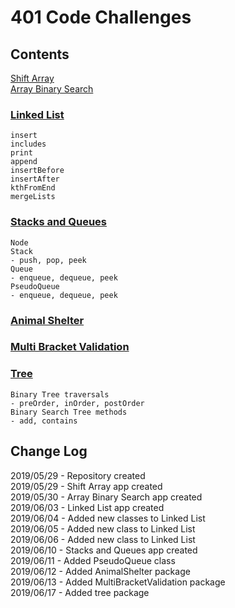 # 401 Code Challenges

## Contents
  [Shift Array](https://github.com/pettynan/data-structures-and-algorithms/blob/master/401-code-challenges/src/main/java/ArrayShift.java) <br/>
  [Array Binary Search](https://github.com/pettynan/data-structures-and-algorithms/blob/master/401-code-challenges/src/main/java/ArrayBinarySearch.java) <br/>
  ### [Linked List](https://github.com/pettynan/data-structures-and-algorithms/blob/master/401-code-challenges/src/main/java/linkedList)
    insert
    includes
    print
    append
    insertBefore
    insertAfter
    kthFromEnd
    mergeLists
  ### [Stacks and Queues](https://github.com/pettynan/data-structures-and-algorithms/blob/master/401-code-challenges/readmes/stack_and_queue_readme.md)
    Node
    Stack
    - push, pop, peek
    Queue
    - enqueue, dequeue, peek
    PseudoQueue
    - enqueue, dequeue, peek
  ### [Animal Shelter](https://github.com/pettynan/data-structures-and-algorithms/blob/master/401-code-challenges/readmes/animal_shelter_readme.md)
  ### [Multi Bracket Validation](https://github.com/pettynan/data-structures-and-algorithms/blob/master/401-code-challenges/readmes/multi_bracket_validation.md)
  ### [Tree]((https://github.com/pettynan/data-structures-and-algorithms/blob/master/401-code-challenges/readmes/tree.md))
    Binary Tree traversals
    - preOrder, inOrder, postOrder
    Binary Search Tree methods
    - add, contains
## Change Log
  2019/05/29 - Repository created <br/>
  2019/05/29 - Shift Array app created <br/>
  2019/05/30 - Array Binary Search app created <br/>
  2019/06/03 - Linked List app created <br/>
  2019/06/04 - Added new classes to Linked List <br/>
  2019/06/05 - Added new class to Linked List <br/>
  2019/06/06 - Added new class to Linked List <br/>
  2019/06/10 - Stacks and Queues app created <br/>
  2019/06/11 - Added PseudoQueue class <br/>
  2019/06/12 - Added AnimalShelter package <br/>
  2019/06/13 - Added MultiBracketValidation package <br/>
  2019/06/17 - Added tree package
